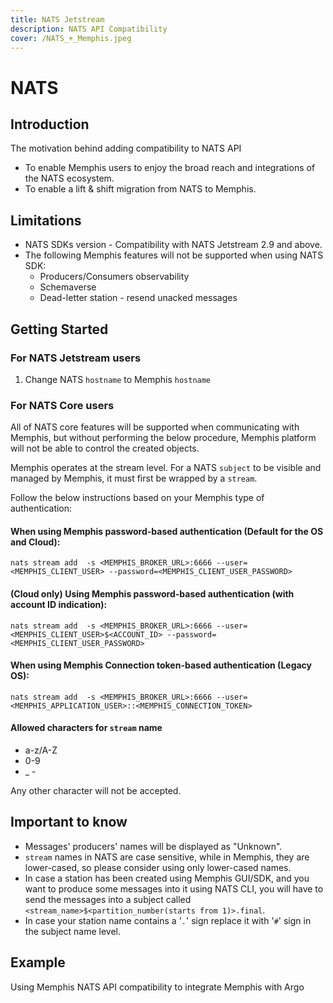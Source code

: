 ```yaml
---
title: NATS Jetstream
description: NATS API Compatibility
cover: /NATS_+_Memphis.jpeg
---
```


# NATS

<Subtitle></Subtitle>

## Introduction

The motivation behind adding compatibility to NATS API 

* To enable Memphis users to enjoy the broad reach and integrations of the NATS ecosystem.
* To enable a lift & shift migration from NATS to Memphis.

## Limitations

* NATS SDKs version - Compatibility with NATS Jetstream 2.9 and above.
* The following Memphis features will not be supported when using NATS SDK:
  * Producers/Consumers observability
  * Schemaverse
  * Dead-letter station - resend unacked messages

## Getting Started

### For NATS Jetstream users

1. Change NATS `hostname` to Memphis `hostname`

### For NATS Core users

All of NATS core features will be supported when communicating with Memphis, but without performing the below procedure, Memphis platform will not be able to control the created objects.

Memphis operates at the stream level. For a NATS `subject` to be visible and managed by Memphis, it must first be wrapped by a `stream`.

Follow the below instructions based on your Memphis type of authentication:

#### When using Memphis password-based authentication (Default for the OS and Cloud):

```bash:line-numbers
nats stream add  -s <MEMPHIS_BROKER_URL>:6666 --user=<MEMPHIS_CLIENT_USER> --password=<MEMPHIS_CLIENT_USER_PASSWORD>
```

#### (Cloud only) Using Memphis password-based authentication (with account ID indication):

```bash:line-numbers
nats stream add  -s <MEMPHIS_BROKER_URL>:6666 --user=<MEMPHIS_CLIENT_USER>$<ACCOUNT_ID> --password=<MEMPHIS_CLIENT_USER_PASSWORD>
```

#### When using Memphis Connection token-based authentication (Legacy OS):

```bash:line-numbers
nats stream add  -s <MEMPHIS_BROKER_URL>:6666 --user=<MEMPHIS_APPLICATION_USER>::<MEMPHIS_CONNECTION_TOKEN> 
```

#### Allowed characters for `stream` name

* a-z/A-Z
* 0-9
* \_ -

Any other character will not be accepted.

## Important to know

* Messages' producers' names will be displayed as "Unknown".
* `stream` names in NATS are case sensitive, while in Memphis, they are lower-cased, so please consider using only lower-cased names.
* In case a station has been created using Memphis GUI/SDK, and you want to produce some messages into it using NATS CLI, you will have to send the messages into a subject called `<stream_name>$<partition_number(starts from 1)>.final`.&#x20;
* In case your station name contains a '`.`' sign replace it with '`#`' sign in the subject name level.

## Example

Using Memphis NATS API compatibility to integrate Memphis with Argo

<BigLink url="/docs/integrations/other-platforms/argo-and-memphis" title="Argo"/>

